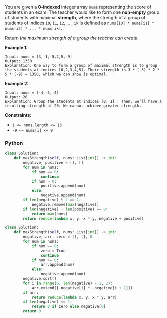 You are given a  **0-indexed**  integer array  `nums`  representing the score of students in an exam. The teacher would
like to form one  **non-empty**  group of students with maximal  **strength**, where the strength of a group of students
of indices  `i0`,  `i1`,  `i2`, ... ,  `ik`  is defined as  `nums[i0] * nums[i1] * nums[i2] * ... * nums[ik​]`.

Return  _the maximum strength of a group the teacher can create_.

**Example 1:**

```
Input: nums = [3,-1,-5,2,5,-9]
Output: 1350
Explanation: One way to form a group of maximal strength is to group the students at indices [0,2,3,4,5]. Their strength is 3 * (-5) * 2 * 5 * (-9) = 1350, which we can show is optimal.
```

**Example 2:**

```
Input: nums = [-4,-5,-4]
Output: 20
Explanation: Group the students at indices [0, 1] . Then, we’ll have a resulting strength of 20. We cannot achieve greater strength.
```

**Constraints:**

- `1 <= nums.length <= 13`
- `-9 <= nums[i] <= 9`

### Python

```python
class Solution:
    def maxStrength(self, nums: List[int]) -> int:
        negative, positive = [], []
        for num in nums:
            if num == 0:
                continue
            if num > 0:
                positive.append(num)
            else:
                negative.append(num)
        if len(negative) % 2 == 1:
            negative.remove(max(negative))
        if len(negative) + len(positive) == 0:
            return max(nums)
        return reduce(lambda x, y: x * y, negative + positive)
```

```python
class Solution:
    def maxStrength(self, nums: List[int]) -> int:
        negative, arr, zero = [], [], 0
        for num in nums:
            if num == 0:
                zero = True
                continue
            if num >= 0:
                arr.append(num)
            else:
                negative.append(num)
        negative.sort()
        for i in range(0, len(negative) - 1, 2):
            arr.extend([-negative[i] * -negative[i + 1]])
        if arr:
            return reduce(lambda x, y: x * y, arr)
        if len(negative) == 1:
            return 0 if zero else negative[0]
        return 0
```